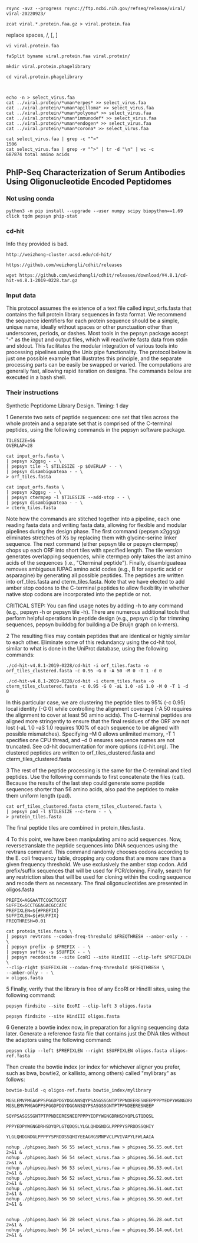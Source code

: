 

```
rsync -avz --progress rsync://ftp.ncbi.nih.gov/refseq/release/viral/ viral-20220923/

zcat viral.*.protein.faa.gz > viral.protein.faa
```

replace spaces, /, [, ]
```
vi viral.protein.faa
```


```
faSplit byname viral.protein.faa viral.protein/

mkdir viral.protein.phagelibrary

cd viral.protein.phagelibrary



echo -n > select_virus.faa
cat ../viral.protein/*uman*erpes* >> select_virus.faa
cat ../viral.protein/*uman*apilloma* >> select_virus.faa
cat ../viral.protein/*uman*polyoma* >> select_virus.faa
cat ../viral.protein/*uman*immunodef* >> select_virus.faa
cat ../viral.protein/*uman*endogen* >> select_virus.faa
cat ../viral.protein/*uman*corona* >> select_virus.faa

cat select_virus.faa | grep -c "^>"
1506
cat select_virus.faa | grep -v "^>" | tr -d "\n" | wc -c
687874 total amino acids

```









##	PhIP-Seq Characterization of Serum Antibodies Using Oligonucleotide Encoded Peptidomes


###	Not using conda

```
python3 -m pip install --upgrade --user numpy scipy biopython==1.69 click tqdm pepsyn phip-stat
```


###	cd-hit

Info they provided is bad.

```
http://weizhong-cluster.ucsd.edu/cd-hit/

https://github.com/weizhongli/cdhit/releases

wget https://github.com/weizhongli/cdhit/releases/download/V4.8.1/cd-hit-v4.8.1-2019-0228.tar.gz
```


###	Input data

This protocol assumes the existence of a text file called input_orfs.fasta that contains the full protein library sequences in fasta format. We recommend the sequence identifiers for each protein sequence should be a simple, unique name, ideally without spaces or other punctuation other than underscores, periods, or dashes. Most tools in the pepsyn package accept "-" as the input and output files, which will read/write fasta data from stdin and stdout. This facilitates the modular integration of various tools into processing pipelines using the Unix pipe functionality. The protocol below is just one possible example that illustrates this principle, and the separate processing parts can be easily be swapped or varied. The computations are generally fast, allowing rapid iteration on designs. The commands below are executed in a bash shell.


###	Their instructions


Synthetic Peptidome Library Design. Timing: 1 day

1 Generate two sets of peptide sequences: one set that tiles across the whole protein and a separate set that is comprised of the C-terminal peptides, using the following commands in the pepsyn software package.

```
TILESIZE=56
OVERLAP=28

cat input_orfs.fasta \
| pepsyn x2ggsg - - \
| pepsyn tile -l $TILESIZE -p $OVERLAP - - \
| pepsyn disambiguateaa - - \
> orf_tiles.fasta

cat input_orfs.fasta \
| pepsyn x2ggsg - - \
| pepsyn ctermpep -l $TILESIZE --add-stop - - \
| pepsyn disambiguateaa - - \
> cterm_tiles.fasta
```

Note how the commands are stitched together into a pipeline, each one reading fasta data and writing fasta data, allowing for flexible and modular pipelines during the design phase. The first command (pepsyn x2ggsg) eliminates stretches of Xs by replacing them with glycine-serine linker sequence. The next command (either pepsyn tile or pepsyn ctermpep) chops up each ORF into short tiles with specified length. The tile version generates overlapping sequences, while ctermpep only takes the last amino acids of the sequences (i.e., "Cterminal peptide"). Finally, disambiguateaa removes ambiguous IUPAC amino acid codes (e.g., B for aspartic acid or asparagine) by generating all possible peptides. The peptides are written into orf_tiles.fasta and cterm_tiles.fasta. Note that we have elected to add amber stop codons to the C-terminal peptides to allow flexibility in whether native stop codons are incorporated into the peptide or not.

CRITICAL STEP: You can find usage notes by adding -h to any command (e.g., pepsyn -h or pepsyn tile -h). There are numerous additional tools that perform helpful operations in peptide design (e.g., pepsyn clip for trimming sequences, pepsyn builddbg for building a De Bruijn graph on k-mers).

2 The resulting files may contain peptides that are identical or highly similar to each other. Eliminate some of this redundancy using the cd-hit tool, similar to what is done in the UniProt database, using the following commands:

```
./cd-hit-v4.8.1-2019-0228/cd-hit -i orf_tiles.fasta -o orf_tiles_clustered.fasta -c 0.95 -G 0 -A 50 -M 0 -T 1 -d 0

./cd-hit-v4.8.1-2019-0228/cd-hit -i cterm_tiles.fasta -o cterm_tiles_clustered.fasta -c 0.95 -G 0 -aL 1.0 -aS 1.0 -M 0 -T 1 -d 0
```

In this particular case, we are clustering the peptide tiles to 95% (-c 0.95) local identity (-G 0) while controlling the alignment coverage (-A 50 requires the alignment to cover at least 50 amino acids). The C-terminal peptides are aligned more stringently to ensure that the final residues of the ORF are not lost (-aL 1.0 –aS 1.0 requires 100% of each sequence to be aligned with possible mismatches). Specifying –M 0 allows unlimited memory, -T 1 specifies one CPU thread, and –d 0 ensures sequence names are not truncated. See cd-hit documentation for more options (cd-hit.org). The clustered peptides are written to orf_tiles_clustered.fasta and cterm_tiles_clustered.fasta

3 The rest of the peptide processing is the same for the C-terminal and tiled peptides. Use the following commands to first concatenate the files (cat).  Because the results of the last step could generate some peptide sequences shorter than 56 amino acids, also pad the peptides to make them uniform length (pad).

```
cat orf_tiles_clustered.fasta cterm_tiles_clustered.fasta \
| pepsyn pad -l $TILESIZE --c-term - - \
> protein_tiles.fasta
```

The final peptide tiles are combined in protein_tiles.fasta.


4 To this point, we have been manipulating amino acid sequences. Now, reversetranslate the peptide sequences into DNA sequences using the revtrans command. This command randomly chooses codons according to the E. coli frequency table, dropping any codons that are more rare than a given frequency threshold. We use exclusively the amber stop codon. Add prefix/suffix sequences that will be used for PCR/cloning. Finally, search for any restriction sites that will be used for cloning within the coding sequence and recode them as necessary. The final oligonucleotides are presented in oligos.fasta


```
PREFIX=AGGAATTCCGCTGCGT
SUFFIX=GCCTGGAGACGCCATC
PREFIXLEN=${#PREFIX}
SUFFIXLEN=${#SUFFIX}
FREQTHRESH=0.01

cat protein_tiles.fasta \
| pepsyn revtrans --codon-freq-threshold $FREQTHRESH --amber-only - - \
| pepsyn prefix -p $PREFIX - - \
| pepsyn suffix -s $SUFFIX - - \
| pepsyn recodesite --site EcoRI --site HindIII --clip-left $PREFIXLEN \
--clip-right $SUFFIXLEN --codon-freq-threshold $FREQTHRESH \
--amber-only - - \
> oligos.fasta
```




5 Finally, verify that the library is free of any EcoRI or HindIII sites, using the following command:

```
pepsyn findsite --site EcoRI --clip-left 3 oligos.fasta

pepsyn findsite --site HindIII oligos.fasta
```



6 Generate a bowtie index now, in preparation for aligning sequencing data later.  Generate a reference fasta file that contains just the DNA tiles without the adaptors using the following command:

```
pepsyn clip --left $PREFIXLEN --right $SUFFIXLEN oligos.fasta oligos-ref.fasta
```


Then create the bowtie index (or index for whichever aligner you prefer, such as bwa, bowtie2, or kallisto, among others) called "mylibrary" as follows:

```
bowtie-build -q oligos-ref.fasta bowtie_index/mylibrary
```














```
MGSLEMVPMGAGPPSPGGDPDGYDGGNNSQYPSASGSSGNTPTPPNDEERESNEEPPPPYEDPYWGNGDRHSDYQPLGTQDQSLYLGLQHDGNDGLPPPPYSPRDDSSQHIYEEAGRGSMNPVCLPVIVAPYLFWLAAIAASCFTASVSTVVTATGL
MGSLEMVPMGAGPPSPGGDPDGYDGGNNSQYPSASGSSGNTPTPPNDEERESNEEP
                            SQYPSASGSSGNTPTPPNDEERESNEEPPPPYEDPYWGNGDRHSDYQPLGTQDQSL
                                                        PPPYEDPYWGNGDRHSDYQPLGTQDQSLYLGLQHDGNDGLPPPPYSPRDDSSQHIY
                                                                                    YLGLQHDGNDGLPPPPYSPRDDSSQHIYEEAGRGSMNPVCLPVIVAPYLFWLAAIA
```







```
nohup ./phipseq.bash 56 55 select_virus.faa > phipseq.56.55.out.txt 2>&1 &
nohup ./phipseq.bash 56 54 select_virus.faa > phipseq.56.54.out.txt 2>&1 &
nohup ./phipseq.bash 56 53 select_virus.faa > phipseq.56.53.out.txt 2>&1 &
nohup ./phipseq.bash 56 52 select_virus.faa > phipseq.56.52.out.txt 2>&1 &
nohup ./phipseq.bash 56 51 select_virus.faa > phipseq.56.51.out.txt 2>&1 &
nohup ./phipseq.bash 56 50 select_virus.faa > phipseq.56.50.out.txt 2>&1 &


nohup ./phipseq.bash 56 28 select_virus.faa > phipseq.56.28.out.txt 2>&1 &
nohup ./phipseq.bash 56 14 select_virus.faa > phipseq.56.14.out.txt 2>&1 &
```



